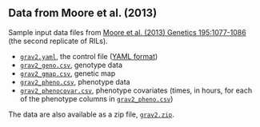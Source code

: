 ## Data from Moore et al. (2013)

Sample input data files from
[Moore et al. (2013) Genetics 195:1077-1086](https://doi.org/10.1534/genetics.113.153346)
(the second replicate of RILs).

- [`grav2.yaml`](grav2.yaml), the control file ([YAML format](https://yaml.org))
- [`grav2_geno.csv`](grav2_geno.csv), genotype data
- [`grav2_gmap.csv`](grav2_gmap.csv), genetic map
- [`grav2_pheno.csv`](grav2_pheno.csv), phenotype data
- [`grav2_phenocovar.csv`](grav2_phenocovar.csv), phenotype covariates
  (times, in hours, for each of the phenotype columns in [`grav2_pheno.csv`](grav2_pheno.csv))

The data are also available as a zip file, [`grav2.zip`](grav2.zip).
